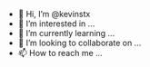 - 👋 Hi, I’m @kevinstx
- 👀 I’m interested in ...
- 🌱 I’m currently learning ...
- 💞️ I’m looking to collaborate on ...
- 📫 How to reach me ...

<!---
kevinstx/kevinstx is a ✨ special ✨ repository because its `README.md` (this file) appears on your GitHub profile.
You can click the Preview link to take a look at your changes.
--->
